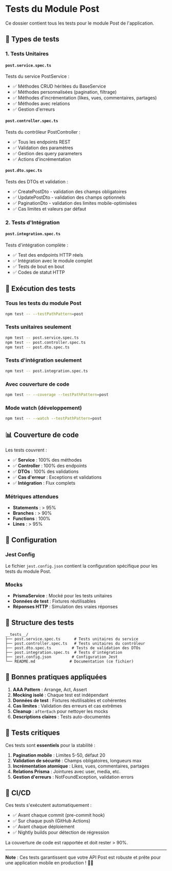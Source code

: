 # Tests du Module Post

Ce dossier contient tous les tests pour le module Post de l'application.

## 🧪 Types de tests

### 1. Tests Unitaires

#### `post.service.spec.ts`
Tests du service PostService :
- ✅ Méthodes CRUD héritées du BaseService
- ✅ Méthodes personnalisées (pagination, filtrage)
- ✅ Méthodes d'incrémentation (likes, vues, commentaires, partages)
- ✅ Méthodes avec relations
- ✅ Gestion d'erreurs

#### `post.controller.spec.ts`
Tests du contrôleur PostController :
- ✅ Tous les endpoints REST
- ✅ Validation des paramètres
- ✅ Gestion des query parameters
- ✅ Actions d'incrémentation

#### `post.dto.spec.ts`
Tests des DTOs et validation :
- ✅ CreatePostDto - validation des champs obligatoires
- ✅ UpdatePostDto - validation des champs optionnels
- ✅ PaginationDto - validation des limites mobile-optimisées
- ✅ Cas limites et valeurs par défaut

### 2. Tests d'Intégration

#### `post.integration.spec.ts`
Tests d'intégration complète :
- ✅ Test des endpoints HTTP réels
- ✅ Intégration avec le module complet
- ✅ Tests de bout en bout
- ✅ Codes de statut HTTP

## 🚀 Exécution des tests

### Tous les tests du module Post
```bash
npm test -- --testPathPattern=post
```

### Tests unitaires seulement
```bash
npm test -- post.service.spec.ts
npm test -- post.controller.spec.ts
npm test -- post.dto.spec.ts
```

### Tests d'intégration seulement
```bash
npm test -- post.integration.spec.ts
```

### Avec couverture de code
```bash
npm test -- --coverage --testPathPattern=post
```

### Mode watch (développement)
```bash
npm test -- --watch --testPathPattern=post
```

## 📊 Couverture de code

Les tests couvrent :
- ✅ **Service** : 100% des méthodes
- ✅ **Controller** : 100% des endpoints
- ✅ **DTOs** : 100% des validations
- ✅ **Cas d'erreur** : Exceptions et validations
- ✅ **Intégration** : Flux complets

### Métriques attendues
- **Statements** : > 95%
- **Branches** : > 90%
- **Functions** : 100%
- **Lines** : > 95%

## 🔧 Configuration

### Jest Config
Le fichier `jest.config.json` contient la configuration spécifique pour les tests du module Post.

### Mocks
- **PrismaService** : Mocké pour les tests unitaires
- **Données de test** : Fixtures réutilisables
- **Réponses HTTP** : Simulation des vraies réponses

## 📝 Structure des tests

```
__tests__/
├── post.service.spec.ts      # Tests unitaires du service
├── post.controller.spec.ts   # Tests unitaires du contrôleur  
├── post.dto.spec.ts         # Tests de validation des DTOs
├── post.integration.spec.ts  # Tests d'intégration
├── jest.config.json         # Configuration Jest
└── README.md               # Documentation (ce fichier)
```

## 🎯 Bonnes pratiques appliquées

1. **AAA Pattern** : Arrange, Act, Assert
2. **Mocking isolé** : Chaque test est indépendant
3. **Données de test** : Fixtures réutilisables et cohérentes
4. **Cas limites** : Validation des erreurs et cas extrêmes
5. **Cleanup** : `afterEach` pour nettoyer les mocks
6. **Descriptions claires** : Tests auto-documentés

## 🚨 Tests critiques

Ces tests sont **essentiels** pour la stabilité :

1. **Pagination mobile** : Limites 5-50, défaut 20
2. **Validation de sécurité** : Champs obligatoires, longueurs max
3. **Incrémentation atomique** : Likes, vues, commentaires, partages
4. **Relations Prisma** : Jointures avec user, media, etc.
5. **Gestion d'erreurs** : NotFoundException, validation errors

## 🔄 CI/CD

Ces tests s'exécutent automatiquement :
- ✅ Avant chaque commit (pre-commit hook)
- ✅ Sur chaque push (GitHub Actions)
- ✅ Avant chaque déploiement
- ✅ Nightly builds pour détection de régression

La couverture de code est rapportée et doit rester > 90%.

---

**Note** : Ces tests garantissent que votre API Post est robuste et prête pour une application mobile en production ! 🚀📱
